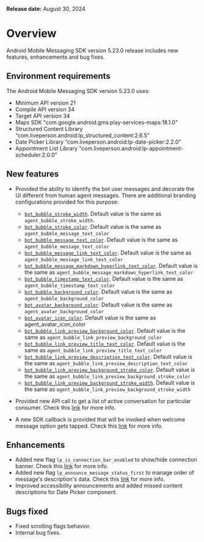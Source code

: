 **Release date:** August 30, 2024

# Overview

Android Mobile Messaging SDK version 5.23.0 release includes new features, enhancements and bug fixes.

## Environment requirements

The Android Mobile Messaging SDK version 5.23.0 uses:

- Minimum API version 21
- Compile API version 34
- Target API version 34
- Maps SDK "com.google.android.gms:play-services-maps:18.1.0"
- Structured Content Library “com.liveperson.android:lp_structured_content:2.6.5”
- Date Picker Library “com.liveperson.android:lp-date-picker:2.2.0”
- Appointment List Library "com.liveperson.android:lp-appointment-scheduler:2.0.0"

## New features

- Provided the ability to identify the bot user messages and decorate the UI different from human agent messages. There are additional branding configurations provided for this purpose:

    - [`bot_bubble_stroke_width`](https://developers.liveperson.com/mobile-app-messaging-sdk-for-android-sdk-attributes-5-0-and-above.html#bot_bubble_stroke_width). Default value is the same as `agent_bubble_stroke_width`.
    - [`bot_bubble_stroke_color`](https://developers.liveperson.com/mobile-app-messaging-sdk-for-android-sdk-attributes-5-0-and-above.html#bot_bubble_stroke_color). Default value is the same as `agent_bubble_message_text_color`
    - [`bot_bubble_message_text_color`](https://developers.liveperson.com/mobile-app-messaging-sdk-for-android-sdk-attributes-5-0-and-above.html#bot_bubble_message_text_color). Default value is the same as `agent_bubble_message_text_color`
    - [`bot_bubble_message_link_text_color`](https://developers.liveperson.com/mobile-app-messaging-sdk-for-android-sdk-attributes-5-0-and-above.html#bot_bubble_message_link_text_color). Default value is the same as `agent_bubble_message_link_text_color`
    - [`bot_bubble_message_markdown_hyperlink_text_color`](https://developers.liveperson.com/mobile-app-messaging-sdk-for-android-sdk-attributes-5-0-and-above.html#bot_bubble_message_markdown_hyperlink_text_color). Default value is the same as `agent_bubble_message_markdown_hyperlink_text_color`
    - [`bot_bubble_timestamp_text_color`](https://developers.liveperson.com/mobile-app-messaging-sdk-for-android-sdk-attributes-5-0-and-above.html#bot_bubble_timestamp_text_color). Default value is the same as `agent_bubble_timestamp_text_color`
    - [`bot_bubble_background_color`](https://developers.liveperson.com/mobile-app-messaging-sdk-for-android-sdk-attributes-5-0-and-above.html#bot_bubble_background_color). Default value is the same as `agent_bubble_background_color`
    - [`bot_avatar_background_color`](https://developers.liveperson.com/mobile-app-messaging-sdk-for-android-sdk-attributes-5-0-and-above.html#bot_avatar_background_color). Default value is the same as `agent_avatar_background_color`
    - [`bot_avatar_icon_color`](https://developers.liveperson.com/mobile-app-messaging-sdk-for-android-sdk-attributes-5-0-and-above.html#bot_avatar_icon_color). Default value is the same as  agent_avatar_icon_color
    - [`bot_bubble_link_preview_background_color`](https://developers.liveperson.com/mobile-app-messaging-sdk-for-android-sdk-attributes-5-0-and-above.html#bot_bubble_link_preview_background_color). Default value is the same as `agent_bubble_link_preview_background_color`
    - [`bot_bubble_link_preview_title_text_color`](https://developers.liveperson.com/mobile-app-messaging-sdk-for-android-sdk-attributes-5-0-and-above.html#bot_bubble_link_preview_title_text_color). Default value is the same as `agent_bubble_link_preview_title_text_color`
    - [`bot_bubble_link_preview_description_text_color`](https://developers.liveperson.com/mobile-app-messaging-sdk-for-android-sdk-attributes-5-0-and-above.html#bot_bubble_link_preview_description_text_color). Default value is the same as `agent_bubble_link_preview_description_text_color`
    - [`bot_bubble_link_preview_background_stroke_color`](https://developers.liveperson.com/mobile-app-messaging-sdk-for-android-sdk-attributes-5-0-and-above.html#bot_bubble_link_preview_background_stroke_color). Default value is the same as `agent_bubble_link_preview_background_stroke_color`
    - [`bot_bubble_link_preview_background_stroke_width`](https://developers.liveperson.com/mobile-app-messaging-sdk-for-android-sdk-attributes-5-0-and-above.html#bot_bubble_link_preview_background_stroke_width). Default value is the same as `agent_bubble_link_preview_background_stroke_width`

- Provided new API call to get a list of active conversation for particular consumer. Check this [link](https://developers.liveperson.com/mobile-app-messaging-sdk-for-android-sdk-apis-messaging-api.html#checkactiveconversations) for more info.

- A new SDK callback is provided that will be invoked when welcome message option gets tapped. Check this [link](https://developers.liveperson.com/mobile-app-messaging-sdk-for-android-sdk-apis-callbacks-index.html#on-welcome-message-option-tapped) for more info.


## Enhancements

- Added new flag `lp_is_connection_bar_enabled` to show/hide connection banner. Check this [link](https://developers.liveperson.com/mobile-app-messaging-sdk-for-android-sdk-attributes-5-0-and-above.html#lp_is_connection_bar_enabled) for more info.
- Added new flag `lp_announce_message_status_first` to manage order of message's description's data. Check this [link](https://developers.liveperson.com/mobile-app-messaging-sdk-for-android-sdk-attributes-5-0-and-above.html#lp_announce_message_status_first) for more info.
- Improved accessibility announcements and added missed content descriptions for Date Picker component.

## Bugs fixed

- Fixed scrolling flags behavior.
- Internal bug fixes.